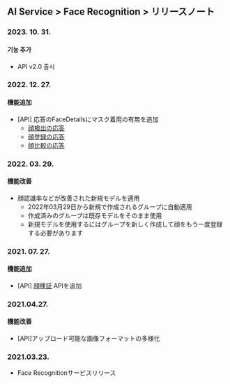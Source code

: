 ## AI Service > Face Recognition > リリースノート

### 2023. 10. 31.

#### 기능 추가

* API v2.0 출시

### 2022. 12. 27.

#### 機能追加

* [API] 応答のFaceDetailsにマスク着用の有無を追加
    * [顔検出の応答](./api-guide/#detect-face-response)
    * [顔登録の応答](./api-guide/#add-face-response)
    * [顔比較の応答](./api-guide/#compare-face-response)

### 2022. 03. 29.

#### 機能改善

* 顔認識率などが改善された新規モデルを適用
    * 2022年03月29日から新規で作成されるグループに自動適用
    * 作成済みのグループは既存モデルをそのまま使用
    * 新規モデルを使用するにはグループを新しく作成して顔をもう一度登録する必要があります

### 2021. 07. 27.

#### 機能追加

* [API] [顔検証](./api-guide/#verify) APIを追加

### 2021.04.27.

#### 機能改善

* [API]アップロード可能な画像フォーマットの多様化

### 2021.03.23.

* Face Recognitionサービスリリース
